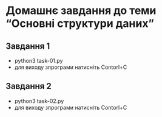 # Домашнє завдання до теми “Основні структури даних”

## Завдання 1

* python3 task-01.py
* для виходу зпрограми натисніть Contorl+C

## Завдання 2

* python3 task-02.py
* для виходу зпрограми натисніть Contorl+C
